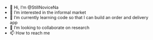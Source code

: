 - 👋 Hi, I’m @StillNoviceNa
- 👀 I’m interested in the informal market
- 🌱 I’m currently learning code so that I can build an order and delivery app
- 💞️ I’m looking to collaborate on research
- 📫 How to reach me

<!---
StillNoviceNa/StillNoviceNa is a ✨ special ✨ repository because its `README.md` (this file) appears on your GitHub profile.
You can click the Preview link to take a look at your changes.
--->
